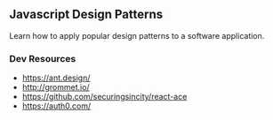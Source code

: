 ## Javascript Design Patterns
Learn how to apply popular design patterns to a software application.

### Dev Resources
- https://ant.design/
- http://grommet.io/
- https://github.com/securingsincity/react-ace
- https://auth0.com/
